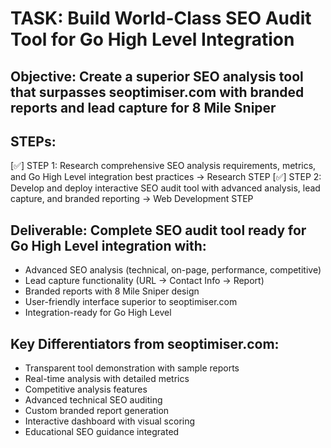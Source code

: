 # TASK: Build World-Class SEO Audit Tool for Go High Level Integration

## Objective: Create a superior SEO analysis tool that surpasses seoptimiser.com with branded reports and lead capture for 8 Mile Sniper

## STEPs:
[✅] STEP 1: Research comprehensive SEO analysis requirements, metrics, and Go High Level integration best practices → Research STEP
[✅] STEP 2: Develop and deploy interactive SEO audit tool with advanced analysis, lead capture, and branded reporting → Web Development STEP

## Deliverable: Complete SEO audit tool ready for Go High Level integration with:
- Advanced SEO analysis (technical, on-page, performance, competitive)
- Lead capture functionality (URL → Contact Info → Report)
- Branded reports with 8 Mile Sniper design
- User-friendly interface superior to seoptimiser.com
- Integration-ready for Go High Level

## Key Differentiators from seoptimiser.com:
- Transparent tool demonstration with sample reports
- Real-time analysis with detailed metrics
- Competitive analysis features
- Advanced technical SEO auditing
- Custom branded report generation
- Interactive dashboard with visual scoring
- Educational SEO guidance integrated